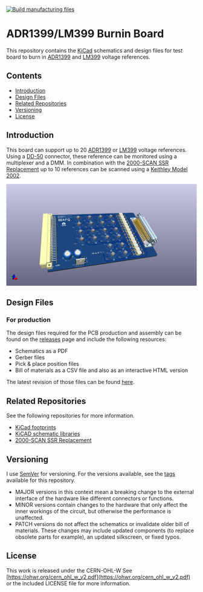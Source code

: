 [![Build manufacturing files](https://github.com/TU-Darmstadt-APQ/LM399_Burnin_Board/actions/workflows/ci.yml/badge.svg)](https://github.com/TU-Darmstadt-APQ/LM399_Burnin_Board/actions/workflows/ci.yml)
# ADR1399/LM399 Burnin Board
This repository contains the [KiCad](https://www.kicad.org/) schematics and design files for test board to burn in [ADR1399](https://www.analog.com/media/en/technical-documentation/data-sheets/adr1399.pdf) and [LM399](https://www.analog.com/media/en/technical-documentation/data-sheets/199399fc.pdf) voltage references.

## Contents
- [Introduction](#introduction)
- [Design Files](#design-files)
- [Related Repositories](#related-repositories)
- [Versioning](#versioning)
- [License](#license)

## Introduction
This board can support up to 20 [ADR1399](https://www.analog.com/media/en/technical-documentation/data-sheets/adr1399.pdf) or [LM399](https://www.analog.com/media/en/technical-documentation/data-sheets/199399fc.pdf) voltage references. Using a [DD-50](https://en.wikipedia.org/wiki/D-subminiature) connector, these reference can be monitored using a multiplexer and a DMM. In combination with the [2000-SCAN SSR Replacement](https://github.com/PatrickBaus/SCAN2000) up to 10 references can be scanned using a [Keithley Model 2002](https://www.tek.com/en/products/keithley/digital-multimeter/2002-series).

![ADR1399/LM399 Burnin Board](images/pcb.png)

## Design Files
### For production
The design files required for the PCB production and assembly can be found on the [releases](../../releases) page and include the following resources:

- Schematics as a PDF
- Gerber files
- Pick & place position files
- Bill of materials as a CSV file and also as an interactive HTML version

The latest revision of those files can be found [here](../../releases/latest).

## Related Repositories
See the following repositories for more information.

- [KiCad footprints](https://github.com/PatrickBaus/footprints.pretty)
- [KiCAD schematic libraries](https://github.com/PatrickBaus/KiCad-libraries)
- [2000-SCAN SSR Replacement](https://github.com/PatrickBaus/SCAN2000)

## Versioning
I use [SemVer](http://semver.org/) for versioning. For the versions available, see the [tags](../../tags) available for this repository.

- MAJOR versions in this context mean a breaking change to the external interface of the hardware like different connectors or functions.
- MINOR versions contain changes to the hardware that only affect the inner workings of the circuit, but otherwise the performance is unaffected.
- PATCH versions do not affect the schematics or invalidate older bill of materials. These changes may include updated components (to replace obsolete parts for example), an updated silkscreen, or fixed typos.

## License
This work is released under the CERN-OHL-W
See [https://ohwr.org/cern_ohl_w_v2.pdf](https://ohwr.org/cern_ohl_w_v2.pdf) or the included LICENSE file for more information.
